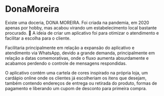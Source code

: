 # DonaMoreira
Existe uma doceria, DONA MOREIRA. Foi criada na pandemia, em 2020 apenas por hobby, mas acabou virando um estabelecimento local bastante procurado. 🚀
A ideia de criar um aplicativo foi para otimizar o atendimento e facilitar a escolha para o cliente.

Facilitaria principalmente em relação a expansão do aplicativo e atendimento via WhatsApp, devido a grande demanda, principalmente em relação a datas comemorativas, onde o fluxo aumenta absurdamente e acabamos perdendo o controle de mensagens respondidas.

O aplicativo contém uma cartela de cores inspirado na própria loja, um cardápio online onde os clientes já escolheriam os itens que desejam, também contendo endereços de entrega ou retirada do produto, formas de pagamento e liberando um cupom de desconto para primeira compra. 
